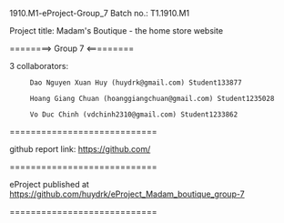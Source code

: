 1910.M1-eProject-Group_7 Batch no.: T1.1910.M1

Project title: Madam's Boutique - the home store website

========> Group 7 <=========

3 collaborators:

         Dao Nguyen Xuan Huy (huydrk@gmail.com) Student133877

         Hoang Giang Chuan (hoanggiangchuan@gmail.com) Student1235028
         
         Vo Duc Chinh (vdchinh2310@gmail.com) Student1233862

============================

github report link: https://github.com/

============================

eProject published at https://github.com/huydrk/eProject_Madam_boutique_group-7

============================
